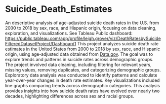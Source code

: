 # Suicide_Death_Estimates
An descriptive analysis of age-adjusted suicide death rates in the U.S. from 2000 to 2018 by sex, race, and Hispanic origin, focusing on data cleaning, exploration, and visualizations.
See Tableau Public dashboard: https://public.tableau.com/app/profile/leigh.grover/viz/DeathRatesbySuicideFilteredDatasetProject/Dashboard1
This project analyzes suicide death rate estimates in the United States from 2000 to 2018 by sex, race, and Hispanic origin, using age-adjusted data obtained from [Data.gov](https://catalog.data.gov/dataset/death-rates-for-suicide-by-sex-race-hispanic-origin-and-age-united-states-020c1). The goal was to explore trends and patterns in suicide rates across demographic groups. The project involved data cleaning, including filtering for relevant years, missing values, removing duplicates, and categorizing demographic groups. Exploratory data analysis was conducted to identify patterns and calculate year-over-year changes in death rate estimates. Key visualizations included line graphs comparing trends across demographic categories. This analysis provides insights into how suicide death rates have evolved over nearly two decades, highlighting differences across sex and racial groups.
